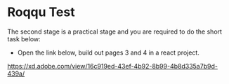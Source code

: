 # Roqqu Test

The second stage is a practical stage and you are required to do the short task below:
- Open the link below, build out pages 3 and 4 in a react project.

https://xd.adobe.com/view/16c919ed-43ef-4b92-8b99-4b8d335a7b9d-439a/
